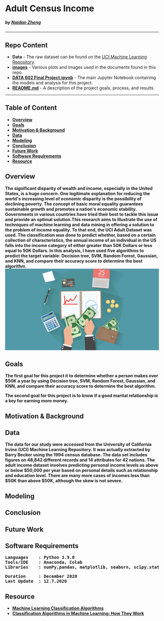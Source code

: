 # Adult Census Income

#####    by <b>[Naidan Zheng](https://github.com/Naidanzheng)</b>

---

## Repo Content
- <b>Data</b> - The raw dataset can be found on the [UCI Machine Learning Repository](http://archive.ics.uci.edu/ml/index.php). 
- <b>[images](https://github.com/Naidanzheng/Final-Project/blob/Master/Image)</b> - Various plots and images used in the documents found in this repo.
- <b>[DATA 602 Final Project.ipynb](https://github.com/Naidanzheng/DATA-602-Project-1/blob/main/DATA602%20Project%201.ipynb)</b> - The main Jupyter Notebook containing the models and analysis for this project.
- <b>[README.md](README.md)</b> - A description of the project goals, process, and results.

---

## Table of Content
- <b>[Overview](https://github.com/Naidanzheng/Final-Project/blob/Master/README.md#overview) 
- <b>[Goals](https://github.com/Naidanzheng/Final-Project/blob/Master/README.md#goals) 
- <b>[Motivation & Background](https://github.com/Naidanzheng/Final-Project/blob/Master/README.md#motivation--background) 
- <b>[Data](https://github.com/Naidanzheng/Final-Project/blob/Master/README.md#data) 
- <b>[Modeling](https://github.com/Naidanzheng/Final-Project/blob/Master/README.md#modeling) 
- <b>[Conclusion](https://github.com/Naidanzheng/Final-Project/blob/Master/README.md#conclusion) 
- <b>[Future Work](https://github.com/Naidanzheng/Final-Project/blob/Master/README.md#future-work) 
- <b>[Software Requirements](https://github.com/Naidanzheng/Final-Project/blob/Master/README.md#software-requirements) 
- <b>[Resource](https://github.com/Naidanzheng/Final-Project/blob/Master/README.md#resource) 

## Overview
The significant disparity of wealth and income, especially in the United States, is a huge concern. One legitimate explanation for reducing the world's increasing level of economic disparity is the possibility of declining poverty. The concept of basic moral equality guarantees sustainable growth and promotes a nation's economic stability. Governments in various countries have tried their best to tackle this issue and provide an optimal solution.This research aims to illustrate the use of techniques of machine learning and data mining in offering a solution to the problem of income equality. To that end, the UCI Adult Dataset was used. The classification was done to predict whether, based on a certain collection of characteristics, the annual income of an individual in the US falls into the income category of either greater than 50K Dollars or less equal to 50K Dollars. In this analysis, I have used five algorithms to predict the target variable: Decision tree, SVM, Random Forest, Gaussian, and KNN, and compare their accuracy score to determine the best algorithm.
![income.png](https://github.com/Naidanzheng/Final-Project/blob/Master/Image/income.png)

## Goals
The first goal for this project it to determine whether a person makes over $50K a year by using Decision tree, SVM, Random Forest, Gaussian, and KNN, and compare their accuracy score to determine the best algorithm.

The second goal for this project is to know if a good marital relationship is a key for earning more money.

## Motivation & Background


## Data
The data for our study were accessed from the University of California Irvine (UCI) Machine Learning Repository. It was actually extracted by Barry Becker using the 1994 census database. The data set includes figures on 48,842 different records and 14 attributes for 42 nations. The adult income dataset involves predicting personal income levels as above or below $50,000 per year based on personal details such as relationship and education level.  There are many more cases of incomes less than $50K than above $50K, although the skew is not severe.

## Modeling

## Conclusion

## Future Work

## Software Requirements
<pre>
Languages    : Python 3.9.0
Tools/IDE    : Anaconda, Colab
Libraries    : numPy,pandas, matplotlib, seaborn, scipy.stats, scikit-learn,warning
</pre>

<pre>
Duration     : December 2020
Last Update  : 12.7.2020
</pre>
## Resource
- <b>[Machine Learning Classification Algorithms](https://data-flair.training/blogs/machine-learning-classification-algorithms/)
- <b>[Classification Algorithms in Machine Learning: How They Work](https://monkeylearn.com/blog/classification-algorithms/)
